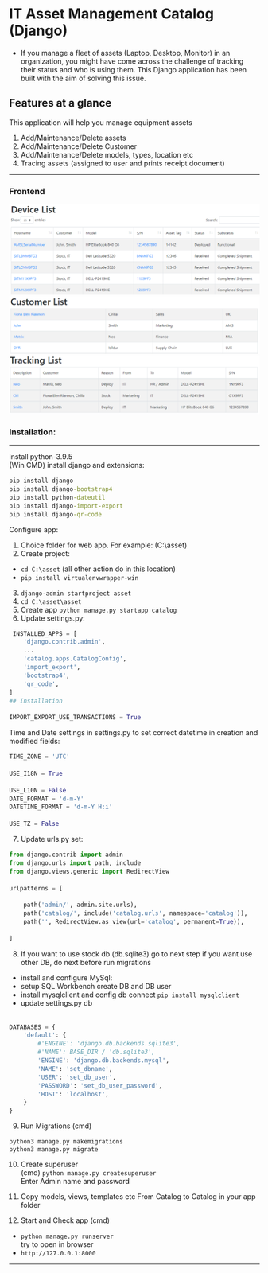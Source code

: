 # IT Asset Management Catalog (Django)
* If you manage a fleet of assets (Laptop, Desktop, Monitor) in an organization, you might have come across 
the challenge of tracking their status and who is using them. This Django application has been built with 
the aim of solving this issue.

## Features at a glance

This application will help you manage equipment assets
1. Add/Maintenance/Delete assets
2. Add/Maintenance/Delete Customer
3. Add/Maintenance/Delete models, types, location etc
4. Tracing assets (assigned to user and prints receipt document)

***
### Frontend

![Device list](scr/devlist.PNG "Device list")
![Customer list](scr/customlist.PNG "Customer list")
![Tracking](scr/Track.PNG "Tracking")

### Installation:
***
install python-3.9.5 <br>
(Win CMD) install django and extensions:
``` cmd
pip install django
pip install django-bootstrap4
pip install python-dateutil
pip install django-import-export
pip install django-qr-code
```

Configure app:
1. Choice folder for web app. For example: (C:\asset)
2. Create project:
- ``` cd C:\asset ``` (all other action do in this location) <br> 
- ``` pip install virtualenvwrapper-win ```
3. ``` django-admin startproject asset ```
4. ``` cd C:\asset\asset ```
5. Create app ``` python manage.py startapp catalog ```
6. Update settings.py:

```python
 INSTALLED_APPS = [
    'django.contrib.admin',
    ...
    'catalog.apps.CatalogConfig',
    'import_export',
    'bootstrap4',
    'qr_code',
]
## Installation

IMPORT_EXPORT_USE_TRANSACTIONS = True
```
Time and Date settings in settings.py to set correct datetime in creation and modified fields:
```python
TIME_ZONE = 'UTC'

USE_I18N = True

USE_L10N = False
DATE_FORMAT = 'd-m-Y'
DATETIME_FORMAT = 'd-m-Y H:i'

USE_TZ = False


```

7. Update urls.py set:
```python
from django.contrib import admin
from django.urls import path, include
from django.views.generic import RedirectView

urlpatterns = [

    path('admin/', admin.site.urls),
    path('catalog/', include('catalog.urls', namespace='catalog')),
    path('', RedirectView.as_view(url='catalog', permanent=True)),

]
```

8. If you want to use stock db (db.sqlite3) go to next step
if you want use other DB, do next before run migrations
- install and configure MySql:
- setup SQL Workbench create DB and DB user
- install mysqlclient and config db connect
``` pip install mysqlclient ```
- update settings.py db
``` python

DATABASES = {
    'default': {
        #'ENGINE': 'django.db.backends.sqlite3',
        #'NAME': BASE_DIR / 'db.sqlite3',
        'ENGINE': 'django.db.backends.mysql',
        'NAME': 'set_dbname',
        'USER': 'set_db_user',
        'PASSWORD': 'set_db_user_password',
        'HOST': 'localhost',
    }
} 
```

9. Run Migrations (cmd)
```
python3 manage.py makemigrations
python3 manage.py migrate
```

10. Create superuser <br> (cmd)
``` python manage.py createsuperuser ``` <br>
Enter Admin name and password

11. Copy models, views, templates etc From Catalog to Catalog in your app folder<br>
12. Start and Check app (cmd)
- ``` python manage.py runserver ```<br>
try to open in browser <br> 
- ```http://127.0.0.1:8000```

***
